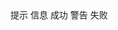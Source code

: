 <aside class="doc-demo"><span class="x-tip">提示</span> <span class="x-tip x-tip-info">信息</span> <span class="x-tip x-tip-success">成功</span> <span class="x-tip x-tip-warning">警告</span> <span class="x-tip x-tip-error">失败</span></aside>